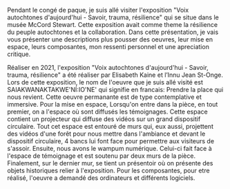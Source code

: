 Pendant le congé de paque, je suis allé visiter l'exposition "Voix autochtones d'aujourd'hui - Savoir, trauma, résilience" qui se situe dans le musée McCord Stewart. Cette exposition avait comme theme la résilience du peuple autochtones et la collaboration. Dans cette présentation, je vais vous présenter une descriptions plus pousser des oeuvres, leur mise en espace, leurs composantes, mon ressenti personnel et une apreciation critique.

Réaliser en 2021, l'exposition "Voix autochtones d'aujourd'hui - Savoir, trauma, résilience" a été réaliser par Elisabeth Kaine et l’Innu Jean St-Onge. Lors de cette exposition, le nom de l'oeuvre que je suis allé visité est SAIAKWANAKTAKWE'NÍ:IO'NE' qui signifie en francais: Prendre la place qui nous revient. Cette oeuvre permanante est de type contemplative et immersive. Pour la mise en espace, Lorsqu'on entre dans la pièce, en tout premier, on a l'espace où sont diffusés les témoignages. Cette espace contient un projecteur qui diffuse des vidéos sur un grand dispositif circulaire. Tout cet espace est entouré de murs qui, eux aussi, projettent des vidéos d'une forêt pour nous mettre dans l'ambiance et devant le dispositif circulaire, 4 bancs lui font face pour permettre aux visiteurs de s'assoir. Ensuite, nous avons le wampum numérique. Celui-ci fait face à l'espace de témoignage et est soutenu par deux murs de la pièce. Finalement, sur le dernier mur, se tient un présentoir où on présente des objets historiques relier à l'exposition. Pour les composantes, pour etre réalisé, l'oeuvre a demandé des ordinateurs et différents logiciels.
